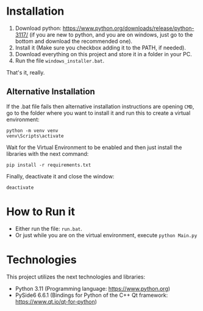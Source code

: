 # Installation
1. Download python: https://www.python.org/downloads/release/python-3117/ (if you are new to python, and you are on windows, just go to the bottom and download the recommended one).
2. Install it (Make sure you checkbox adding it to the PATH, if needed).
3. Download everything on this project and store it in a folder in your PC.
4. Run the file `windows_installer.bat`.

That's it, really.

## Alternative Installation

If the .bat file fails then alternative installation instructions are opening `CMD`, go to the folder where you want to install it and run this to create a virtual environment:
```
python -m venv venv
venv\Scripts\activate
```
Wait for the Virtual Environment to be enabled and then just install the libraries with the next command:
````
pip install -r requirements.txt
````
Finally, deactivate it and close the window:
```
deactivate
```

# How to Run it
* Either run the file: `run.bat`.
* Or just while you are on the virtual environment, execute `python Main.py`

# Technologies
This project utilizes the next technologies and libraries:
* Python 3.11 (Programming language: https://www.python.org)
* PySide6 6.6.1 (Bindings for Python of the C++ Qt framework: https://www.qt.io/qt-for-python)

